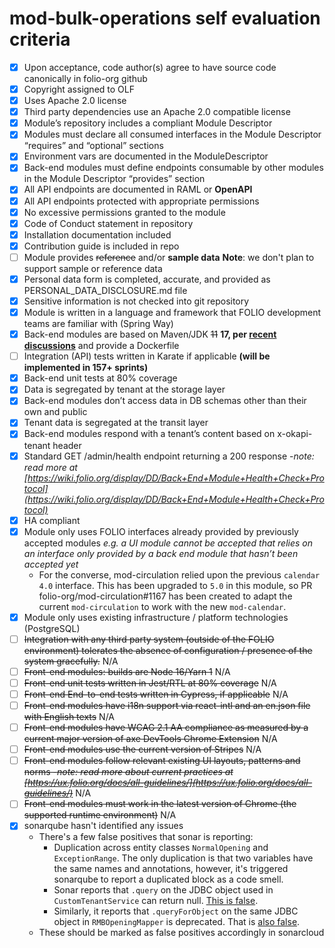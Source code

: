 # mod-bulk-operations self evaluation criteria

- [x] Upon acceptance, code author(s) agree to have source code canonically in folio-org github
- [x] Copyright assigned to OLF
- [x] Uses Apache 2.0 license
- [x] Third party dependencies use an Apache 2.0 compatible license
- [x] Module’s repository includes a compliant Module Descriptor
- [x] Modules must declare all consumed interfaces in the Module Descriptor “requires” and “optional” sections
- [x] Environment vars are documented in the ModuleDescriptor
- [x] Back-end modules must define endpoints consumable by other modules in the Module Descriptor “provides” section
- [x] All API endpoints are documented in RAML or **OpenAPI**
- [x] All API endpoints protected with appropriate permissions
- [x] No excessive permissions granted to the module
- [x] Code of Conduct statement in repository
- [x] Installation documentation included
- [x] Contribution guide is included in repo
- [ ] Module provides ~~reference~~ and/or **sample data** **Note**: we don't plan to support sample or reference data
- [x] Personal data form is completed, accurate, and provided as PERSONAL_DATA_DISCLOSURE.md file
- [x] Sensitive information is not checked into git repository
- [x] Module is written in a language and framework that FOLIO development teams are familiar with
      (Spring Way)
- [x] Back-end modules are based on Maven/JDK ~~11~~ **17, per
      [recent discussions](https://folio-project.slack.com/archives/C58TABALV/p1658913892197899?thread_ts=1658334995.769609&cid=C58TABALV)**
      and provide a Dockerfile
- [ ] Integration (API) tests written in Karate if applicable **(will be implemented in 157+ sprints)**
- [x] Back-end unit tests at 80% coverage
- [x] Data is segregated by tenant at the storage layer
- [x] Back-end modules don’t access data in DB schemas other than their own and public
- [x] Tenant data is segregated at the transit layer
- [x] Back-end modules respond with a tenant’s content based on x-okapi-tenant header
- [x] Standard GET /admin/health endpoint returning a 200 response -_note: read more at
      [https://wiki.folio.org/display/DD/Back+End+Module+Health+Check+Protocol](https://wiki.folio.org/display/DD/Back+End+Module+Health+Check+Protocol)_
- [x] HA compliant
- [x] Module only uses FOLIO interfaces already provided by previously accepted modules _e.g. a UI
      module cannot be accepted that relies on an interface only provided by a back end module that
      hasn’t been accepted yet_
  - For the converse, mod-circulation relied upon the previous `calendar 4.0` interface. This has
    been upgraded to `5.0` in this module, so PR folio-org/mod-circulation#1167 has been created to
    adapt the current `mod-circulation` to work with the new `mod-calendar`.
- [x] Module only uses existing infrastructure / platform technologies (PostgreSQL)
- [ ] ~~Integration with any third party system (outside of the FOLIO environment) tolerates the
      absence of configuration / presence of the system gracefully.~~ N/A
- [ ] ~~Front-end modules: builds are Node 16/Yarn 1~~ N/A
- [ ] ~~Front-end unit tests written in Jest/RTL at 80% coverage~~ N/A
- [ ] ~~Front-end End-to-end tests written in Cypress, if applicable~~ N/A
- [ ] ~~Front-end modules have i18n support via react-intl and an en.json file with English texts~~
      N/A
- [ ] ~~Front-end modules have WCAG 2.1 AA compliance as measured by a current major version of axe
      DevTools Chrome Extension~~ N/A
- [ ] ~~Front-end modules use the current version of Stripes~~ N/A
- [ ] ~~Front-end modules follow relevant existing UI layouts, patterns and norms -_note: read more
      about current practices at
      [https://ux.folio.org/docs/all-guidelines/](https://ux.folio.org/docs/all-guidelines/)_~~ N/A
- [ ] ~~Front-end modules must work in the latest version of Chrome (the supported runtime
      environment)~~ N/A
- [x] sonarqube hasn't identified any issues
  - There's a few false positives that sonar is reporting:
    - Duplication across entity classes `NormalOpening` and `ExceptionRange`. The only duplication
      is that two variables have the same names and annotations, however, it's triggered sonarqube
      to report a duplicated block as a code smell.
    - Sonar reports that `.query` on the JDBC object used in `CustomTenantService` can return null.
      [This is false](https://docs.spring.io/spring-framework/docs/current/javadoc-api/org/springframework/jdbc/core/JdbcOperations.html#query-java.lang.String-org.springframework.jdbc.core.RowMapper-).
    - Similarly, it reports that `.queryForObject` on the same JDBC object in `RMBOpeningMapper` is
      deprecated. That is
      [also false](https://docs.spring.io/spring-framework/docs/current/javadoc-api/org/springframework/jdbc/core/JdbcOperations.html#query-java.lang.String-org.springframework.jdbc.core.RowMapper-).
  - These should be marked as false positives accordingly in sonarcloud
